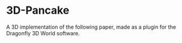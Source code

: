 # 3D-Pancake
A 3D implementation of the following paper, made as a plugin for the Dragonfly 3D World software.
